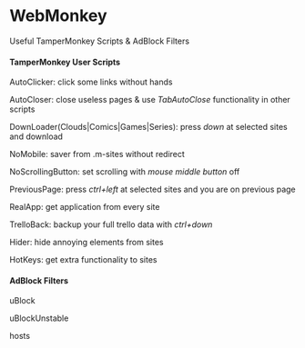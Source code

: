 # WebMonkey

Useful TamperMonkey Scripts & AdBlock Filters



#### TamperMonkey User Scripts

AutoClicker: click some links without hands

AutoCloser: close useless pages & use _TabAutoClose_ functionality in other scripts

DownLoader(Clouds|Comics|Games|Series): press _down_ at selected sites and download

NoMobile: saver from .m-sites without redirect

NoScrollingButton: set scrolling with _mouse middle button_ off

PreviousPage: press _ctrl+left_ at selected sites and you are on previous page

RealApp: get application from every site

TrelloBack: backup your full trello data with _ctrl+down_



Hider: hide annoying elements from sites

HotKeys: get extra functionality to sites



#### AdBlock Filters

uBlock

uBlockUnstable

hosts
